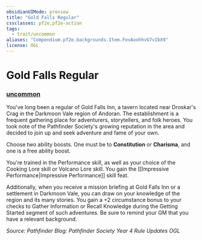 ```yaml
---
obsidianUIMode: preview
title: "Gold Falls Regular"
cssclasses: pf2e,pf2e-action
tags:
  - trait/uncommon
aliases: "Compendium.pf2e.backgrounds.Item.FovAoohhvG7vIbX9"
license: OGL
---
```

# Gold Falls Regular

### [uncommon](uncommon "Uncommon Rarity Trait")






You've long been a regular of Gold Falls Inn, a tavern located near Droskar's Crag in the Darkmoon Vale region of Andoran. The establishment is a frequent gathering place for adventurers, storytellers, and folk heroes. You took note of the Pathfinder Society's growing reputation in the area and decided to join up and seek adventure and fame of your own.

Choose two ability boosts. One must be to **Constitution** or **Charisma**, and one is a free ability boost.

You're trained in the Performance skill, as well as your choice of the Cooking Lore skill or Volcano Lore skill. You gain the [[Impressive Performance|Impressive Performance]] skill feat.

Additionally, when you receive a mission briefing at Gold Falls Inn or a settlement in Darkmoon Vale, you can draw on your knowledge of the region and its many stories. You gain a +2 circumstance bonus to your checks to Gather Information or Recall Knowledge during the Getting Started segment of such adventures. Be sure to remind your GM that you have a relevant background.

*Source: Pathfinder Blog: Pathfinder Society Year 4 Rule Updates*
*OGL*